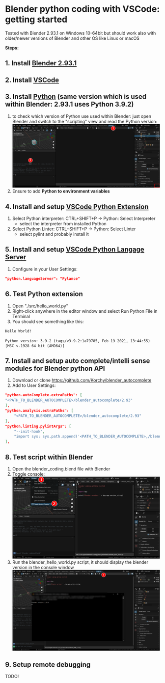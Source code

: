# Blender python coding with VSCode: getting started

Tested with Blender 2.93.1 on Windows 10-64bit but should work also with older/newer versions of Blender and other OS like Linux or macOS

**Steps:**

## 1. Install [Blender 2.93.1](https://www.blender.org/)

## 2. Install [VSCode](https://code.visualstudio.com/)

## 3. Install [Python](https://www.python.org/) (same version which is used within Blender: 2.93.1 uses Python 3.9.2)

1. to check which version of Python use used within Blender: just open Blender and switch to the "scripting" view and read the Python version:
   ![Blender Python Version](./src/images/blender_python_version.png)
2. Ensure to add **Python to environment variables**

## 4. Install and setup [VSCode Python Extension](https://marketplace.visualstudio.com/items?itemName=ms-python.python)

1. Select Python interpreter: CTRL+SHIFT+P -> Python: Select Interpreter
   - select the interpreter from installed Python
2. Select Python Linter: CTRL+SHIFT+P -> Python: Select Linter
   - select pylint and probably install it

## 5. Install and setup [VSCode Python Langage Server](https://marketplace.visualstudio.com/items?itemName=ms-python.vscode-pylance)

1. Configure in your User Settings:

```json
"python.languageServer": "Pylance"
```

## 6. Test Python extension

1. Open "./src/hello_world.py"
2. Right-click anywhere in the editor window and select Run Python File in Terminal
3. You should see something like this:

```shell
Hello World!

Python version: 3.9.2 (tags/v3.9.2:1a79785, Feb 19 2021, 13:44:55) [MSC v.1928 64 bit (AMD64)]
```

## 7. Install and setup auto complete/intelli sense modules for Blender python API

1. Download or clone <https://github.com/Korchy/blender_autocomplete>
2. Add to User Settings:

```json
"python.autoComplete.extraPaths": [
"<PATH_TO_BLENDER_AUTOCOMPLETE>/blender_autocomplete/2.93"
],
"python.analysis.extraPaths": [
    "<PATH_TO_BLENDER_AUTOCOMPLETE>/blender_autocomplete/2.93"
],
"python.linting.pylintArgs": [
    "--init-hook",
    "import sys; sys.path.append('<PATH_TO_BLENDER_AUTOCOMPLETE>,/blender_autocomplete/2.93')"
],
```

## 8. Test script within Blender

1. Open the blender_coding.blend file with Blender
2. Toggle console:
   ![Blender Console](./src/images/blender_python_console.png)
3. Run the blender_hello_world.py script, it should display the blender version in the console window
   ![Blender Python run](./src/images/blender_python_run.png)

## 9. Setup remote debugging

TODO!
